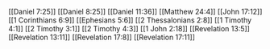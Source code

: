 [[Daniel 7:25]]
[[Daniel 8:25]]
[[Daniel 11:36]]
[[Matthew 24:4]]
[[John 17:12]]
[[1 Corinthians 6:9]]
[[Ephesians 5:6]]
[[2 Thessalonians 2:8]]
[[1 Timothy 4:1]]
[[2 Timothy 3:1]]
[[2 Timothy 4:3]]
[[1 John 2:18]]
[[Revelation 13:5]]
[[Revelation 13:11]]
[[Revelation 17:8]]
[[Revelation 17:11]]
